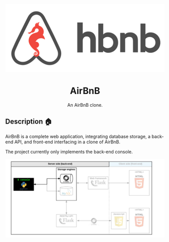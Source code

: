 <p align="center">
  <img src="https://github.com/Anteneh2121/AirBnB_clone/blob/main/Airbnb_logo/Airbnb.PNG" alt="AirBnB logo">
</p>

<h1 align="center">AirBnB</h1>
<p align="center">An AirBnB clone.</p>

## Description :house:

AirBnB is a complete web application, integrating database storage, 
a back-end API, and front-end interfacing in a clone of AirBnB.

The project currently only implements the back-end console.

<p align="center">
  <img src="https://github.com/Anteneh2121/AirBnB_clone/blob/main/Airbnb_logo/back-end.PNG" alt="Server side">
</p>
